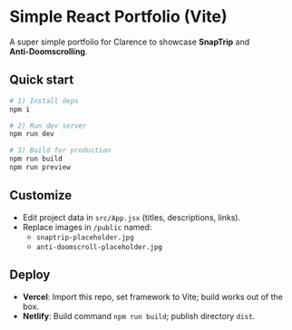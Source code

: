 # Simple React Portfolio (Vite)

A super simple portfolio for Clarence to showcase **SnapTrip** and **Anti‑Doomscrolling**.

## Quick start

```bash
# 1) Install deps
npm i

# 2) Run dev server
npm run dev

# 3) Build for production
npm run build
npm run preview
```

## Customize

- Edit project data in `src/App.jsx` (titles, descriptions, links).
- Replace images in `/public` named:
  - `snaptrip-placeholder.jpg`
  - `anti-doomscroll-placeholder.jpg`

## Deploy

- **Vercel**: Import this repo, set framework to Vite; build works out of the box.
- **Netlify**: Build command `npm run build`; publish directory `dist`.
